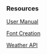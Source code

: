 ### Resources
[User Manual](https://www.waveshare.com/wiki/7.5inch_e-Paper_HAT_(B)_Manual)

[Font Creation](https://wavesharejfs.blogspot.com/2018/08/make-new-larger-font-for-waveshare-spi.html)

[Weather API](https://openweathermap.org/)